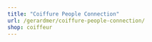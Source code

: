 ```yaml
---
title: "Coiffure People Connection"
url: /gerardmer/coiffure-people-connection/
shop: coiffeur
---
```


